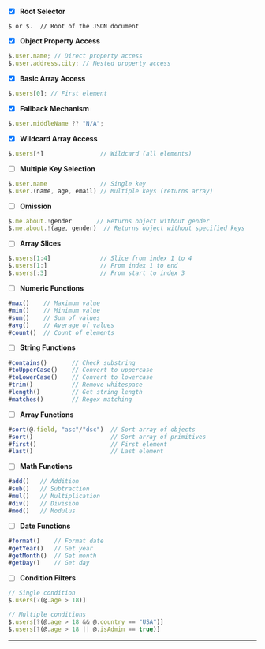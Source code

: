 - [x] **Root Selector**

```
$ or $.  // Root of the JSON document
```

- [x] **Object Property Access**

```javascript
$.user.name; // Direct property access
$.user.address.city; // Nested property access
```

- [x] **Basic Array Access**

```javascript
$.users[0]; // First element
```


- [x] **Fallback Mechanism**

```javascript
$.user.middleName ?? "N/A";
```

- [x] **Wildcard Array Access**

```javascript
$.users[*]                // Wildcard (all elements)
```

- [ ] **Multiple Key Selection**

```javascript
$.user.name               // Single key
$.user.(name, age, email) // Multiple keys (returns array)
```

- [ ] **Omission**

```javascript
$.me.about.!gender       // Returns object without gender
$.me.about.!(age, gender)  // Returns object without specified keys
```

- [ ] **Array Slices**

```javascript
$.users[1:4]              // Slice from index 1 to 4
$.users[1:]               // From index 1 to end
$.users[:3]               // From start to index 3
```


- [ ] **Numeric Functions**

```javascript
#max()    // Maximum value
#min()    // Minimum value
#sum()    // Sum of values
#avg()    // Average of values
#count()  // Count of elements
```

- [ ] **String Functions**

```javascript
#contains()       // Check substring
#toUpperCase()    // Convert to uppercase
#toLowerCase()    // Convert to lowercase
#trim()           // Remove whitespace
#length()         // Get string length
#matches()        // Regex matching
```

- [ ] **Array Functions**

```javascript
#sort(@.field, "asc"/"dsc")  // Sort array of objects
#sort()                      // Sort array of primitives
#first()                     // First element
#last()                      // Last element
```

- [ ] **Math Functions**

```javascript
#add()   // Addition
#sub()   // Subtraction
#mul()   // Multiplication
#div()   // Division
#mod()   // Modulus
```

- [ ] **Date Functions**

```javascript
#format()    // Format date
#getYear()   // Get year
#getMonth()  // Get month
#getDay()    // Get day
```


- [ ] **Condition Filters**

```javascript
// Single condition
$.users[?(@.age > 18)]

// Multiple conditions
$.users[?(@.age > 18 && @.country == "USA")]
$.users[?(@.age > 18 || @.isAdmin == true)]
```

---
